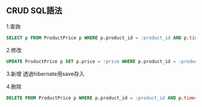 ## CRUD SQL語法
1.查詢
```sql
SELECT p FROM ProductPrice p WHERE p.product_id = :product_id AND p.timestamp = :timestamp
```
2.修改
```sql
UPDATE ProductPrice p SET p.price = :price WHERE p.product_id = :product_id AND p.timestamp = :timestamp
```
3.新增
透過hibernate用save存入

4.刪除
```sql
DELETE FROM ProductPrice p WHERE p.product_id = :product_id AND p.timestamp = :timestamp
```
